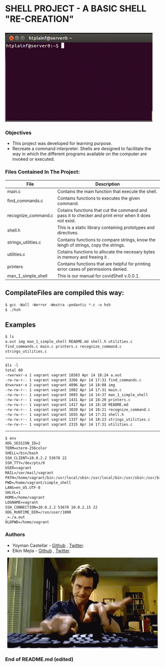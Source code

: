 # SHELL PROJECT - A BASIC SHELL "RE-CREATION"<p align="center">
<img src="img/giphy.gif">
</p>

### Objectives
- This project was developed for learning purpose.
- Recreate a command interpreter. Shells are designed to facilitate the way in which the different programs available on the computer are invoked or executed.

### Files Contained In The Project:
| File | Description |
| ------ | ------ |
| main.c | Contains the main function that execute the shell. |
| find_commands.c | Contains functions to executes the given command. |
| recognize_command.c | Cotains functions that cut the command and pass it to checker and print error when it does not exist. |  
| shell.h | This is a static library containing prototypes and directives. |
| strings_utilities.c | Contains functions to compare strings, know the lengh of strings, copy the strings. |  
| utilities.c | Cotains functions to allocate the necesary bytes in memory and freeing it . |  
| printers | Contains functions that are helpful for printing error cases of permissions denied. |  
| man_1_simple_shell | This is our manual for covidShell v.0.0.1. |

## CompilateFiles are compiled this way:

```
$ gcc -Wall -Werror -Wextra -pedantic *.c -o hsh
$ ./hsh
```
## Examples
```
$ ls
a.out img man_1_simple_shell README.md shell.h utilities.c find_commands.c main.c printers.c recognize_command.c strings_utilities.c  
```
---------------------------------------------------
```
$ls -l
total 60
-rwxrwxr-x 1 vagrant vagrant 18583 Apr 14 18:24 a.out
-rw-rw-r-- 1 vagrant vagrant 3266 Apr 14 17:31 find_commands.c
drwxrwxr-x 2 vagrant vagrant 4096 Apr 14 18:08 img
-rw-rw-r-- 1 vagrant vagrant 1082 Apr 14 17:31 main.c
-rw-rw-r-- 1 vagrant vagrant 3093 Apr 14 14:37 man_1_simple_shell
-rw-rw-r-- 1 vagrant vagrant 1431 Apr 14 18:20 printers.c
-rw-rw-r-- 1 vagrant vagrant 1417 Apr 14 18:10 README.md
-rw-rw-r-- 1 vagrant vagrant 3020 Apr 14 18:21 recognize_command.c
-rw-rw-r-- 1 vagrant vagrant 1655 Apr 14 17:31 shell.h
-rw-rw-r-- 1 vagrant vagrant 1337 Apr 14 18:23 strings_utilities.c
-rw-rw-r-- 1 vagrant vagrant 2315 Apr 14 17:31 utilities.c
```
---------------------------------------------------
```
$ env
XDG_SESSION_ID=2
TERM=xterm-256color
SHELL=/bin/bash
SSH_CLIENT=10.0.2.2 53678 22
SSH_TTY=/dev/pts/0
USER=vagrant
MAIL=/var/mail/vagrant
PATH=/home/vagrant/bin:/usr/local/sbin:/usr/local/bin:/usr/sbin:/usr/bin:/sbin:/bin:/usr/games:/usr/local/games  
PWD=/home/vagrant/simple_shell
LANG=en_US.UTF-8
SHLVL=1
HOME=/home/vagrant
LOGNAME=vagrant
SSH_CONNECTION=10.0.2.2 53678 10.0.2.15 22
XDG_RUNTIME_DIR=/run/user/1000
_=./a.out
OLDPWD=/home/vagrant
```

### Authors
- Yoyman Castellar - [Github]([https://github.com/ymcastellar](https://github.com/ymcastellar)) , [Twitter]([https://twitter.com/castellaryoyman](https://twitter.com/castellaryoyman)).  
- Elkin Mejia - [Github]([https://github.com/ElkinAMG](https://github.com/ElkinAMG)) , [Twitter]([https://twitter.com/ElkinAMG](https://twitter.com/ElkinAMG)).

<p align="center">
<img src="img/jim.gif">
</p>

### End of README.md (edited)